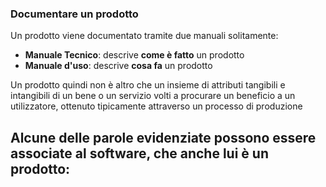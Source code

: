 ### Documentare un prodotto
Un prodotto viene documentato tramite due manuali solitamente:
- **Manuale Tecnico**: descrive **come è fatto** un prodotto
- **Manuale d'uso**: descrive **cosa fa** un prodotto

Un prodotto quindi non è altro che un insieme di attributi tangibili e intangibili di un bene o un servizio volti a procurare un beneficio a un utilizzatore, ottenuto tipicamente attraverso un processo di produzione

Alcune delle parole evidenziate possono essere associate al software, che anche lui è un **prodotto**:
- 